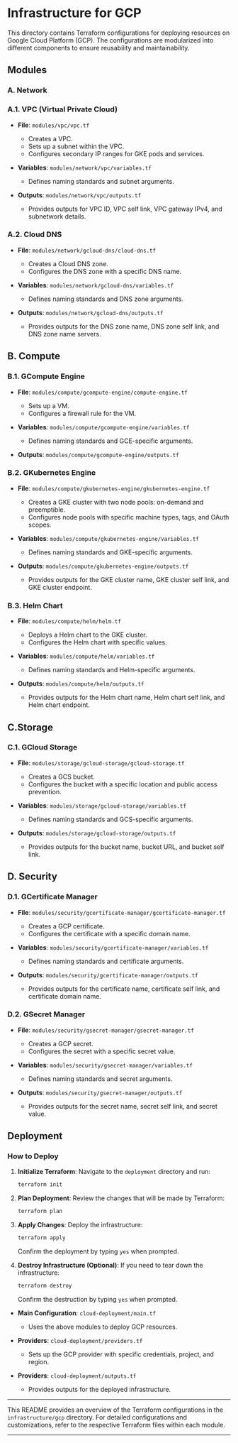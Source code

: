# Infrastructure for GCP

This directory contains Terraform configurations for deploying resources on Google Cloud Platform (GCP). The configurations are modularized into different components to ensure reusability and maintainability.

## Modules

### A. Network
### A.1. **VPC (Virtual Private Cloud)**
- **File**: `modules/vpc/vpc.tf`
  - Creates a VPC.
  - Sets up a subnet within the VPC.
  - Configures secondary IP ranges for GKE pods and services.

- **Variables**: `modules/network/vpc/variables.tf`
  - Defines naming standards and subnet arguments.

- **Outputs**: `modules/network/vpc/outputs.tf`
  - Provides outputs for VPC ID, VPC self link, VPC gateway IPv4, and subnetwork details.


### A.2. **Cloud DNS**
- **File**: `modules/network/gcloud-dns/cloud-dns.tf`
  - Creates a Cloud DNS zone.
  - Configures the DNS zone with a specific DNS name.

- **Variables**: `modules/network/gcloud-dns/variables.tf`
  - Defines naming standards and DNS zone arguments.

- **Outputs**: `modules/network/gcloud-dns/outputs.tf`
  - Provides outputs for the DNS zone name, DNS zone self link, and DNS zone name servers.


## B. Compute
### B.1. **GCompute Engine**
- **File**: `modules/compute/gcompute-engine/compute-engine.tf`
  - Sets up a VM.
  - Configures a firewall rule for the VM.

- **Variables**: `modules/compute/gcompute-engine/variables.tf`
  - Defines naming standards and GCE-specific arguments.

- **Outputs**: `modules/compute/gcompute-engine/outputs.tf`


### B.2. **GKubernetes Engine**
- **File**: `modules/compute/gkubernetes-engine/gkubernetes-engine.tf`
  - Creates a GKE cluster with two node pools: on-demand and preemptible.
  - Configures node pools with specific machine types, tags, and OAuth scopes.

- **Variables**: `modules/compute/gkubernetes-engine/variables.tf`
  - Defines naming standards and GKE-specific arguments.

- **Outputs**: `modules/compute/gkubernetes-engine/outputs.tf`
  - Provides outputs for the GKE cluster name, GKE cluster self link, and GKE cluster endpoint.

### B.3. **Helm Chart**
- **File**: `modules/compute/helm/helm.tf`
  - Deploys a Helm chart to the GKE cluster.
  - Configures the Helm chart with specific values.

- **Variables**: `modules/compute/helm/variables.tf`
  - Defines naming standards and Helm-specific arguments.

- **Outputs**: `modules/compute/helm/outputs.tf`
  - Provides outputs for the Helm chart name, Helm chart self link, and Helm chart endpoint.


## C.Storage
### C.1. **GCloud Storage**
- **File**: `modules/storage/gcloud-storage/gcloud-storage.tf`
  - Creates a GCS bucket.
  - Configures the bucket with a specific location and public access prevention.

- **Variables**: `modules/storage/gcloud-storage/variables.tf`
  - Defines naming standards and GCS-specific arguments.

- **Outputs**: `modules/storage/gcloud-storage/outputs.tf`
  - Provides outputs for the bucket name, bucket URL, and bucket self link.

## D. Security

### D.1. **GCertificate Manager**
- **File**: `modules/security/gcertificate-manager/gcertificate-manager.tf`
  - Creates a GCP certificate.
  - Configures the certificate with a specific domain name.

- **Variables**: `modules/security/gcertificate-manager/variables.tf`
  - Defines naming standards and certificate arguments.

- **Outputs**: `modules/security/gcertificate-manager/outputs.tf`
  - Provides outputs for the certificate name, certificate self link, and certificate domain name.

### D.2. **GSecret Manager**
- **File**: `modules/security/gsecret-manager/gsecret-manager.tf`
  - Creates a GCP secret.
  - Configures the secret with a specific secret value.

- **Variables**: `modules/security/gsecret-manager/variables.tf`
  - Defines naming standards and secret arguments.

- **Outputs**: `modules/security/gsecret-manager/outputs.tf`
  - Provides outputs for the secret name, secret self link, and secret value.
## Deployment

### How to Deploy

1. **Initialize Terraform**:
   Navigate to the `deployment` directory and run:
   ```bash
   terraform init
   ```

2. **Plan Deployment**:
   Review the changes that will be made by Terraform:
   ```bash
   terraform plan
   ```

3. **Apply Changes**:
   Deploy the infrastructure:
   ```bash
   terraform apply
   ```
   Confirm the deployment by typing `yes` when prompted.

4. **Destroy Infrastructure (Optional)**:
   If you need to tear down the infrastructure:
   ```bash
   terraform destroy
   ```
   Confirm the destruction by typing `yes` when prompted.

- **Main Configuration**: `cloud-deployment/main.tf`
  - Uses the above modules to deploy GCP resources.

- **Providers**: `cloud-deployment/providers.tf`
  - Sets up the GCP provider with specific credentials, project, and region.

- **Providers**: `cloud-deployment/outputs.tf`
  - Provides outputs for the deployed infrastructure.
---

This README provides an overview of the Terraform configurations in the `infrastructure/gcp` directory. For detailed configurations and customizations, refer to the respective Terraform files within each module.

---